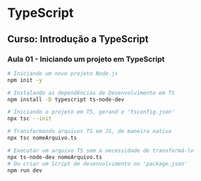 # TypeScript

## Curso: Introdução a TypeScript

### Aula 01 - Iniciando um projeto em TypeScript

```bash
# Iniciando um novo projeto Node.js
npm init -y

# Instalando as dependências de Desenvolvimento em TS
npm install -D typescript ts-node-dev

# Iniciando o projeto em TS, gerand o 'tsconfig.json'
npx tsc --init

# Transformando arquivos TS em JS, de maneira nativa
npx tsc nomeArquivo.ts

# Executar um arquivo TS sem a necessidade de transformá-lo
npx ts-node-dev nomeArquivo.ts
# Ou criar um Script de desenvolvimento no 'package.json'
npm run dev
```